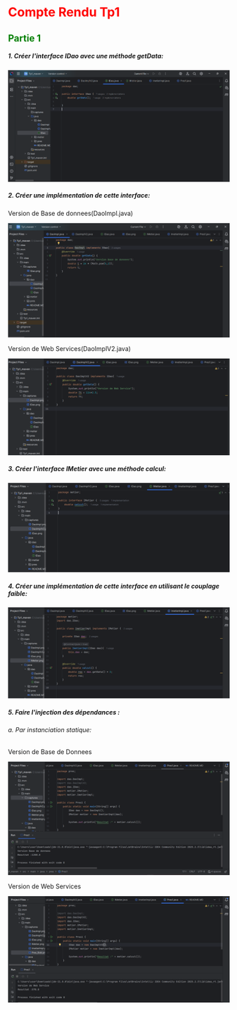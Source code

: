 <h1 style="color:red">Compte Rendu Tp1</h1>
<div>
    <h2 style="color:green">Partie 1</h2>
</div>
<div>
    <h5>1. Créer l'interface IDao avec une méthode getData:</h5>
    <img src="src/main/captures/IDao.png">
    <h5>2. Créer une implémentation de cette interface:</h5>
    <p>Version de Base de donnees(DaoImpl.java)</p>
    <img src="src/main/captures/DaoImpl.png">
    <p>Version de Web Services(DaoImplV2.java)</p>
    <img src="src/main/captures/DaoImplV2.png">
    <h5>3. Créer l'interface IMetier avec une méthode calcul:</h5>
    <img src="src/main/captures/IMetier.png">
    <h5>4. Créer une implémentation de cette interface en utilisant le couplage faible:</h5>
    <img src="src/main/captures/ImetierImpl.png">
    <h5>5. Faire l'injection des dépendances :</h5>
    <section>
        <h6>a. Par instanciation statique:</h6>
            <p>Version de Base de Donnees</p>
                <img src="src/main/captures/Pres_Bdd.png">
            <p>Version de Web Services</p>
                <img src="src/main/captures/Pres_ws.png">
    </section>
</div>
